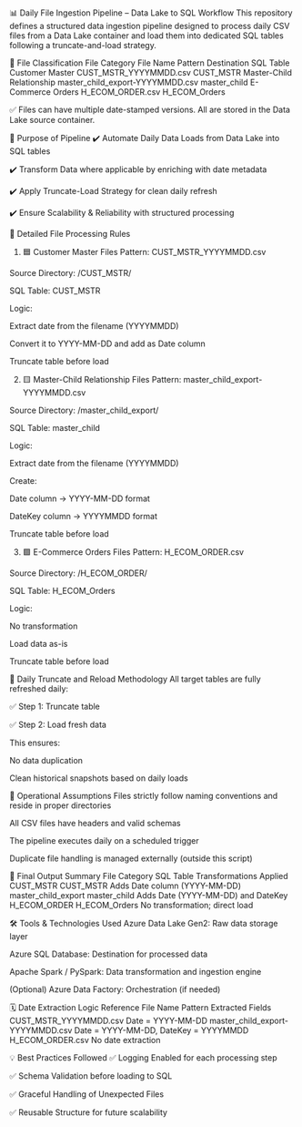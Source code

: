 📊 Daily File Ingestion Pipeline – Data Lake to SQL Workflow
This repository defines a structured data ingestion pipeline designed to process daily CSV files from a Data Lake container and load them into dedicated SQL tables following a truncate-and-load strategy.

📂 File Classification
File Category	File Name Pattern	Destination SQL Table
Customer Master	CUST_MSTR_YYYYMMDD.csv	CUST_MSTR
Master-Child Relationship	master_child_export-YYYYMMDD.csv	master_child
E-Commerce Orders	H_ECOM_ORDER.csv	H_ECOM_Orders

✅ Files can have multiple date-stamped versions. All are stored in the Data Lake source container.

🎯 Purpose of Pipeline
✔️ Automate Daily Data Loads from Data Lake into SQL tables

✔️ Transform Data where applicable by enriching with date metadata

✔️ Apply Truncate-Load Strategy for clean daily refresh

✔️ Ensure Scalability & Reliability with structured processing

📝 Detailed File Processing Rules
1. 🟦 Customer Master Files
Pattern: CUST_MSTR_YYYYMMDD.csv

Source Directory: /CUST_MSTR/

SQL Table: CUST_MSTR

Logic:

Extract date from the filename (YYYYMMDD)

Convert it to YYYY-MM-DD and add as Date column

Truncate table before load

2. 🟨 Master-Child Relationship Files
Pattern: master_child_export-YYYYMMDD.csv

Source Directory: /master_child_export/

SQL Table: master_child

Logic:

Extract date from the filename (YYYYMMDD)

Create:

Date column → YYYY-MM-DD format

DateKey column → YYYYMMDD format

Truncate table before load

3. 🟩 E-Commerce Orders Files
Pattern: H_ECOM_ORDER.csv

Source Directory: /H_ECOM_ORDER/

SQL Table: H_ECOM_Orders

Logic:

No transformation

Load data as-is

Truncate table before load

🔄 Daily Truncate and Reload Methodology
All target tables are fully refreshed daily:

✅ Step 1: Truncate table

✅ Step 2: Load fresh data

This ensures:

No data duplication

Clean historical snapshots based on daily loads

📌 Operational Assumptions
Files strictly follow naming conventions and reside in proper directories

All CSV files have headers and valid schemas

The pipeline executes daily on a scheduled trigger

Duplicate file handling is managed externally (outside this script)

🧾 Final Output Summary
File Category	SQL Table	Transformations Applied
CUST_MSTR	CUST_MSTR	Adds Date column (YYYY-MM-DD)
master_child_export	master_child	Adds Date (YYYY-MM-DD) and DateKey
H_ECOM_ORDER	H_ECOM_Orders	No transformation; direct load

🛠️ Tools & Technologies Used
Azure Data Lake Gen2: Raw data storage layer

Azure SQL Database: Destination for processed data

Apache Spark / PySpark: Data transformation and ingestion engine

(Optional) Azure Data Factory: Orchestration (if needed)

🗓️ Date Extraction Logic Reference
File Name Pattern	Extracted Fields
CUST_MSTR_YYYYMMDD.csv	Date = YYYY-MM-DD
master_child_export-YYYYMMDD.csv	Date = YYYY-MM-DD, DateKey = YYYYMMDD
H_ECOM_ORDER.csv	No date extraction

💡 Best Practices Followed
✅ Logging Enabled for each processing step

✅ Schema Validation before loading to SQL

✅ Graceful Handling of Unexpected Files

✅ Reusable Structure for future scalability
